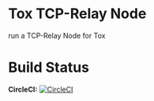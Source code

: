 # Tox TCP-Relay Node

run a TCP-Relay Node for Tox

Build Status
=
**CircleCI:** [![CircleCI](https://circleci.com/gh/zoff99/ToxTCP-RelayNode/tree/master.png?style=badge)](https://circleci.com/gh/zoff99/ToxTCP-RelayNode)

